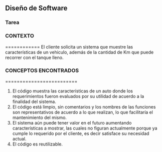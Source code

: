 ## Diseño de Software
### Tarea

### CONTEXTO
============
El cliente solicita un sistema que muestre las características de un vehiculo, además de la cantidad de Km que puede recorrer con el tanque lleno.


### CONCEPTOS ENCONTRADOS
=========================
1. El código muestra las características de un auto donde los requerimientos fueron evaluados por su utilidad de acuerdo a la finalidad del sistema.
2. El código está limpio, sin comentarios y los nombres de las funciones son representativos de acuerdo a lo que realizan, lo que facilitaría el mantenimiento del mismo.
3. El sistema aún puede tener valor en el futuro aumentando características a mostrar, las cuales no figuran actualmente porque ya cumple lo requerido por el cliente, es decir satisface su necesidad actual.
4. El código es reutilizable.
